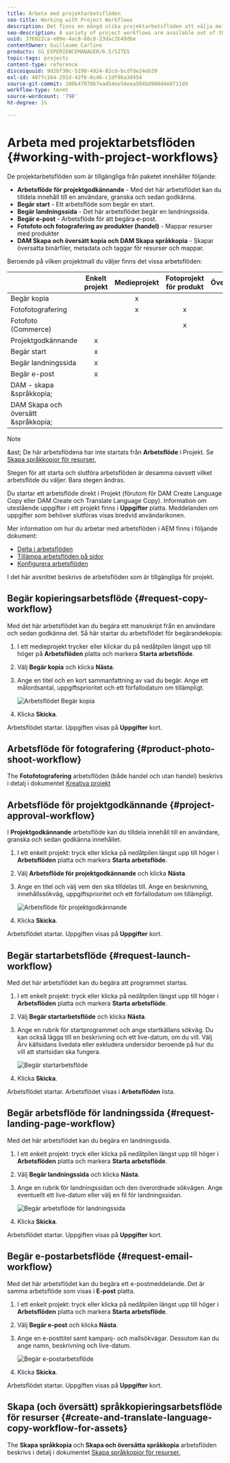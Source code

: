 ```yaml
---
title: Arbeta med projektarbetsflöden
seo-title: Working with Project Workflows
description: Det finns en mängd olika projektarbetsflöden att välja mellan.
seo-description: A variety of project workflows are available out of the box.
uuid: 376922ca-e09e-4ac8-88c8-23dac2b49dbe
contentOwner: Guillaume Carlino
products: SG_EXPERIENCEMANAGER/6.5/SITES
topic-tags: projects
content-type: reference
discoiquuid: 9d2bf30c-5190-4924-82cd-bcdfde24eb39
exl-id: 407fc164-291d-42f6-8c46-c1df9ba3d454
source-git-commit: 200b47070b7ead54ee54eea504bd960d4e0731d9
workflow-type: tm+mt
source-wordcount: '798'
ht-degree: 1%

---
```



# Arbeta med projektarbetsflöden {#working-with-project-workflows}

De projektarbetsflöden som är tillgängliga från paketet innehåller följande:

* **Arbetsflöde för projektgodkännande** - Med det här arbetsflödet kan du tilldela innehåll till en användare, granska och sedan godkänna.
* **Begär start** - Ett arbetsflöde som begär en start.
* **Begär landningssida** - Det här arbetsflödet begär en landningssida.
* **Begär e-post** - Arbetsflöde för att begära e-post.
* **Fotofoto och fotografering av produkter (handel)** - Mappar resurser med produkter
* **DAM Skapa och översätt kopia och DAM Skapa språkkopia** - Skapar översatta binärfiler, metadata och taggar för resurser och mappar.

Beroende på vilken projektmall du väljer finns det vissa arbetsflöden:

|  | **Enkelt projekt** | **Medieprojekt** | **Fotoprojekt för produkt** | **Översättningsprojekt** |
|---|:-:|:-:|:-:|:-:|
| Begär kopia |  | x |  |  |
| Fotofotografering |  | x | x |  |
| Fotofoto (Commerce) |  |  | x |  |
| Projektgodkännande | x |  |  |  |
| Begär start | x |  |  |  |
| Begär landningssida | x |  |  |  |
| Begär e-post | x |  |  |  |
| DAM - skapa &amp;språkkopia; |  |  |  | x |
| DAM Skapa och översätt &amp;språkkopia; |  |  |  | x |

>[!NOTE]
>
>&amp;ast; De här arbetsflödena har inte startats från **Arbetsflöde** i Projekt. Se [Skapa språkkopior för resurser.](/help/sites-administering/tc-manage.md)

Stegen för att starta och slutföra arbetsflöden är desamma oavsett vilket arbetsflöde du väljer. Bara stegen ändras.

Du startar ett arbetsflöde direkt i Projekt (förutom för DAM Create Language Copy eller DAM Create och Translate Language Copy). Information om utestående uppgifter i ett projekt finns i **Uppgifter** platta. Meddelanden om uppgifter som behöver slutföras visas bredvid användarikonen.

Mer information om hur du arbetar med arbetsflöden i AEM finns i följande dokument:

* [Delta i arbetsflöden](/help/sites-authoring/workflows-participating.md)
* [Tillämpa arbetsflöden på sidor](/help/sites-authoring/workflows-applying.md)
* [Konfigurera arbetsflöden](/help/sites-administering/workflows.md)

I det här avsnittet beskrivs de arbetsflöden som är tillgängliga för projekt.

## Begär kopieringsarbetsflöde {#request-copy-workflow}

Med det här arbetsflödet kan du begära ett manuskript från en användare och sedan godkänna det. Så här startar du arbetsflödet för begärandekopia:

1. I ett medieprojekt trycker eller klickar du på nedåtpilen längst upp till höger på **Arbetsflöden** platta och markera **Starta arbetsflöde**.
1. Välj **Begär kopia** och klicka **Nästa**.
1. Ange en titel och en kort sammanfattning av vad du begär. Ange ett målordsantal, uppgiftsprioritet och ett förfallodatum om tillämpligt.

   ![Arbetsflödet Begär kopia](assets/project-request-copy-workflow.png)

1. Klicka **Skicka**.

Arbetsflödet startar. Uppgiften visas på **Uppgifter** kort.

## Arbetsflöde för fotografering {#product-photo-shoot-workflow}

The **Fotofotografering** arbetsflöden (både handel och utan handel) beskrivs i detalj i dokumentet [Kreativa projekt](/help/sites-authoring/managing-product-information.md)

## Arbetsflöde för projektgodkännande {#project-approval-workflow}

I **Projektgodkännande** arbetsflöde kan du tilldela innehåll till en användare, granska och sedan godkänna innehållet.

1. I ett enkelt projekt: tryck eller klicka på nedåtpilen längst upp till höger i **Arbetsflöden** platta och markera **Starta arbetsflöde**.
1. Välj **Arbetsflöde för projektgodkännande** och klicka **Nästa**.
1. Ange en titel och välj vem den ska tilldelas till. Ange en beskrivning, innehållssökväg, uppgiftsprioritet och ett förfallodatum om tillämpligt.

   ![Arbetsflöde för projektgodkännande](assets/project-approval-workflow.png)

1. Klicka **Skicka**.

Arbetsflödet startar. Uppgiften visas på **Uppgifter** kort.

## Begär startarbetsflöde {#request-launch-workflow}

Med det här arbetsflödet kan du begära att programmet startas.

1. I ett enkelt projekt: tryck eller klicka på nedåtpilen längst upp till höger i **Arbetsflöden** platta och markera **Starta arbetsflöde**.
1. Välj **Begär startarbetsflöde** och klicka **Nästa**.
1. Ange en rubrik för startprogrammet och ange startkällans sökväg. Du kan också lägga till en beskrivning och ett live-datum, om du vill. Välj Ärv källsidans livedata eller exkludera undersidor beroende på hur du vill att startsidan ska fungera.

   ![Begär startarbetsflöde](assets/project-request-launch-workflow.png)

1. Klicka **Skicka**.

Arbetsflödet startar. Arbetsflödet visas i **Arbetsflöden** lista.

## Begär arbetsflöde för landningssida {#request-landing-page-workflow}

Med det här arbetsflödet kan du begära en landningssida.

1. I ett enkelt projekt: tryck eller klicka på nedåtpilen längst upp till höger i **Arbetsflöden** platta och markera **Starta arbetsflöde**.
1. Välj **Begär landningssida** och klicka **Nästa**.
1. Ange en rubrik för landningssidan och den överordnade sökvägen. Ange eventuellt ett live-datum eller välj en fil för landningssidan.

   ![Begär arbetsflöde för landningssida](assets/project-request-landing-page-workflow.png)

1. Klicka **Skicka**.

Arbetsflödet startar. Uppgiften visas på **Uppgifter** kort.

## Begär e-postarbetsflöde {#request-email-workflow}

Med det här arbetsflödet kan du begära ett e-postmeddelande. Det är samma arbetsflöde som visas i **E-post** platta.

1. I ett enkelt projekt: tryck eller klicka på nedåtpilen längst upp till höger i **Arbetsflöden** platta och markera **Starta arbetsflöde**.
1. Välj **Begär e-post** och klicka **Nästa**.
1. Ange en e-posttitel samt kampanj- och mallsökvägar. Dessutom kan du ange namn, beskrivning och live-datum.

   ![Begär e-postarbetsflöde](assets/project-request-email-workflow.png)

1. Klicka **Skicka**.

Arbetsflödet startar. Uppgiften visas på **Uppgifter** kort.

## Skapa (och översätt) språkkopieringsarbetsflöde för resurser {#create-and-translate-language-copy-workflow-for-assets}

The **Skapa språkkopia** och **Skapa och översätta språkkopia** arbetsflöden beskrivs i detalj i dokumentet [Skapa språkkopior för resurser.](/help/assets/translation-projects.md)
